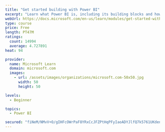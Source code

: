 ```yaml
---
title: "Get started building with Power BI"
excerpt: "Learn what Power BI is, including its building blocks and how they work together."
webUrl: https://docs.microsoft.com/en-us/learn/modules/get-started-with-power-bi/
type: course
price: Free
length: PT47M
ratings:
  count: 14994
  average: 4.727891
heat: 94

provider:
  name: Microsoft Learn
  domain: microsoft.com
  images:
    - url: /assets/images/organizations/microsoft.com-50x50.jpg
      width: 50
      height: 50

levels:
  - Beginner

topics:
  - Power BI

secured: "fiNeM/NMvV+O/gIHFcOWrPaF8YRxCcJFZPtHqPFyIaoADYJlfQ7k5761UKdenIsLXVUJtEJVtX2MTR5hIJktTEOzgXG7ts5Q3zRucaCiHSnUxGK61imFLV63e6ES858oVgCVcdLqB/gOEDqQY85dtgva71gYVql7hgQPDH1C5BMj5zaCcnoA8OODhMxpTupTi0AWEsl9lnpGz3gsUrf/M8ZfkLCGPUlQoHWdZCgvUqjdz5yezceiFQfqTOckSLHsTj23UXvObinKFdesX2JBpA/F9Yt9GtfB70rtj2EVFTmIa4y3QCxy0VLieSrXtddbllAjCKVbe4Gk+D0LwCbMixlCKe6gUaj7K2/LFPXh2wYVGuO+9O7xk9mZjfragp8A/zf4k5U9VnUuSQCHOcJOuA==;EdNLpRX/+QHGkZ68LT/wBA=="
---
```


